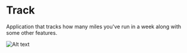 # Track
Application that tracks how many miles you've run in a week along with some other features.

![Alt text](/Users/jimmyalford/Documents/GitHub/Track/track.png)

